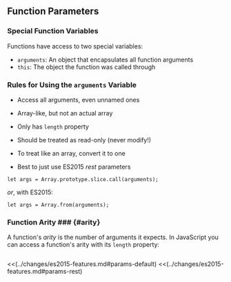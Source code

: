 Function Parameters
-------------------

### Special Function Variables ###

Functions have access to two special variables:

  - `arguments`: An object that encapsulates all function arguments
  - `this`: The object the function was called through

### Rules for Using the `arguments` Variable ###

  - Access all arguments, even unnamed ones

  - Array-like, but not an actual array

  - Only has `length` property

  - Should be treated as read-only (never modify!)

  - To treat like an array, convert it to one

  - Best to just use ES2015 *rest* parameters

~~~ {.javascript}
let args = Array.prototype.slice.call(arguments);
~~~

*or*, with ES2015:

~~~ {.javascript}
let args = Array.from(arguments);
~~~

### Function Arity ### {#arity}

A function's *arity* is the number of arguments it expects.  In
JavaScript you can access a function's arity with its `length`
property:

~~~ {.javascript insert="../../../src/examples/js/arity.js"}
~~~

<<(../changes/es2015-features.md#params-default)
<<(../changes/es2015-features.md#params-rest)
